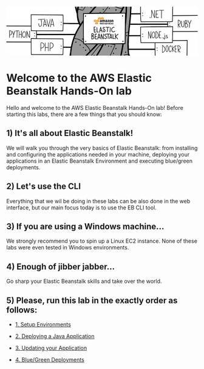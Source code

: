 ![lts logo](https://github.com/bemer/aws-eb-workshop/blob/master/images/elasticbeanstalk.png)

# Welcome to the AWS Elastic Beanstalk Hands-On lab

Hello and welcome to the AWS Elastic Beanstalk Hands-On lab! Before starting this labs, there are a few things that you should know:

## 1) It's all about Elastic Beanstalk!

We will walk you through the very basics of Elastic Beanstalk: from installing and configuring the applications needed in your machine, deploying your applications in an Elastic Beanstalk Environment and executing blue/green deployments.

## 2) Let's use the CLI

Everything that we wil be doing in these labs can be also done in the web interface, but our main focus today is to use the EB CLI tool.

## 3) If you are using a Windows machine...

We strongly recommend you to spin up a Linux EC2 instance. None of these labs were even tested in Windows environments.

## 4) Enough of jibber jabber...

Go sharp your Elastic Beanstalk skills and take over the world.

## 5) Please, run this lab in the exactly order as follows:

* [1. Setup Environments](https://github.com/bemer/aws-eb-workshop/tree/master/01-SetupEnvironment)

* [2. Deploying a Java Application](https://github.com/bemer/aws-eb-workshop/tree/master/02-DeployJavaApp)

* [3. Updating your Application](https://github.com/bemer/aws-eb-workshop/tree/master/03-UpdatingApplication)

* [4. Blue/Green Deployments](https://github.com/bemer/aws-eb-workshop/tree/master/04-BlueGreenDeployments)
